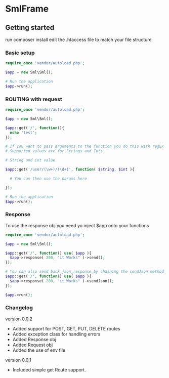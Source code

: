 # SmlFrame

## Getting started
run composer install
edit the .htaccess file to match your file structure

### Basic setup
```php
require_once 'vendor/autoload.php';

$app = new Sml\Sml();

# Run the application
$app->run();
```

### ROUTING with request
```php
require_once 'vendor/autoload.php';

$app = new Sml\Sml();

$app::get('/', function(){
  echo 'test';
});

# If you want to pass arguments to the function you do this with regEx values
# Supported values are for Strings and Ints

# String and int value

$app::get('/user/(\w+)/(\d+)', function( $string, $int ){

  # You can then use the params here

});

# Run the application
$app->run();
```

### Response
To use the response obj you need yo inject $app onto your functions
```php
require_once 'vendor/autoload.php';

$app = new Sml\Sml();

$app::get('/', function() use( $app ){
  $app->response( 200, "it Works" )->send();
});

# You can also send back json_response by chaining the sendJson method onto the response method.
$app::get('/', function() use( $app ){
  $app->response( 200, "it Works" )->sendJson();
});

$app->run();
```

### Changelog
version 0.0.2
 - Added support for POST, GET, PUT, DELETE routes
 - Added exception class for handling errors
 - Added Response obj
 - Added Request obj
 - Added the use of env file

version 0.0.1
 -  Included simple get Route support.
